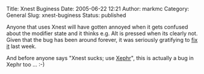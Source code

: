Title: Xnest Buginess
Date: 2005-06-22 12:21
Author: markmc
Category: General
Slug: xnest-buginess
Status: published

Anyone that uses Xnest will have gotten annoyed when it gets confused
about the modifier state and it thinks e.g. Alt is pressed when its
clearly not. Given that the bug has been around forever, it was
seriously gratifying to [fix
it](https://bugs.freedesktop.org/show_bug.cgi?id=3030) last week.

And before anyone says "Xnest sucks; use
[Xephr](http://www.freedesktop.org/wiki/Software/Xephyr)", this is
actually a bug in Xephr too ... :-)
